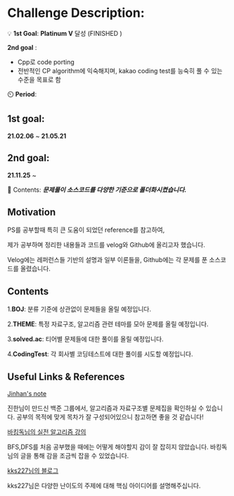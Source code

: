 
# Challenge Description:
💡 **1st Goal**: **Platinum V** 달성 (FINISHED )


   **2nd goal** : 
   - Cpp로 code porting 
   - 전반적인 CP algorithm에 익숙해지며, kakao coding test를 능숙히 풀 수 있는 수준을 목표로 함


⏲️ **Period**: 

## 1st goal:
**21.02.06** ~ **21.05.21**

## 2nd goal:
**21.11.25** ~

📁 Contents: ***문제풀이 소스코드를 다양한 기준으로 폴더화시켰습니다.***



## Motivation

PS를 공부할때 특히 큰 도움이 되었던 reference를 참고하여, 

제가 공부하며 정리한 내용들과 코드를 velog와 Github에 올리고자 했습니다.

Velog에는 레퍼런스들 기반의 설명과 일부 이론들을, Github에는 각 문제를 푼 소스코드를 올렸습니다.


## Contents
1.**BOJ**: 분류 기준에 상관없이 문제들을 올릴 예정입니다. 

2.**THEME**: 특정 자료구조, 알고리즘 관련 테마를 모아 문제를 올릴 예정입니다.

3.**solved.ac**: 티어별 문제들에 대한 풀이를 올릴 예정입니다.

4.**CodingTest**: 각 회사별 코딩테스트에 대한 풀이를 시도할 예정입니다.




## Useful Links & References

[Jinhan's note](http://blog.naver.com/PostList.nhn?blogId=jinhan814&from=postList&categoryNo=74)

진한님이 만드신 백준 그룹에서, 알고리즘과 자료구조별 문제집을 확인하실 수 있습니다. 
공부의 목적에 맞게 목차가 잘 구성되어있으니 참고하면 좋을 것 같습니다!

[바킹독님의 실전 알고리즘 강의](https://blog.encrypted.gg/category/%EA%B0%95%EC%A2%8C/%EC%8B%A4%EC%A0%84%20%EC%95%8C%EA%B3%A0%EB%A6%AC%EC%A6%98)

BFS,DFS를 처음 공부했을 때에는 어떻게 해야할지 감이 잘 잡히지 않았습니다.
바킹독님의 글을 통해 감을 조금씩 잡을 수 있었습니다.

[kks227님의 블로그](https://blog.naver.com/kks227/221383409543)

kks227님은 다양한 난이도의 주제에 대해 핵심 아이디어를 설명해주십니다. 




